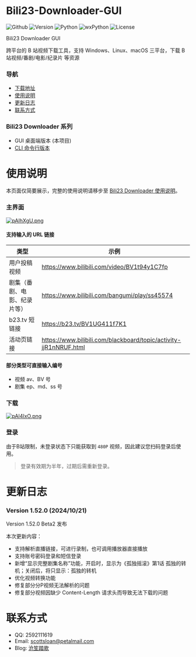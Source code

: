 # Bili23-Downloader-GUI
![Github](https://img.shields.io/badge/GitHub-black?logo=github&style=flat) ![Version](https://img.shields.io/github/v/release/ScottSloan/Bili23-Downloader?style=flat) ![Python](https://img.shields.io/badge/Python-3.11.9-green?style=flat) ![wxPython](https://img.shields.io/badge/wxPython-4.2.2-green?style=flat) ![License](https://img.shields.io/badge/license-MIT-orange?style=flat)

Bili23 Downloader GUI

跨平台的 B 站视频下载工具，支持 Windows、Linux、macOS 三平台，下载 B 站视频/番剧/电影/纪录片 等资源  

### **导航**
+ [下载地址](https://github.com/ScottSloan/Bili23-Downloader/releases)
+ [使用说明](#使用说明)
+ [更新日志](#更新日志) 
+ [联系方式](#联系方式)

### **Bili23 Downloader 系列**
* GUI 桌面端版本 (本项目)
* [CLI 命令行版本](https://github.com/ScottSloan/Bili23-Downloader-CLI) 

# 使用说明
本页面仅简要展示，完整的使用说明请移步至 [Bili23 Downloader 使用说明](https://www.scott-sloan.cn/archives/12/)。

### **主界面**
[![pAlhXgU.png](https://s21.ax1x.com/2024/09/27/pAlhXgU.png)](https://imgse.com/i/pAlhXgU)

#### **支持输入的 URL 链接**
| 类型 | 示例  |
| ---- | ---- |
| 用户投稿视频 | https://www.bilibili.com/video/BV1t94y1C7fp |
| 剧集（番剧、电影、纪录片等） | https://www.bilibili.com/bangumi/play/ss45574 |
| b23.tv 短链接 | https://b23.tv/BV1UG411f7K1 |
| 活动页链接 | https://www.bilibili.com/blackboard/topic/activity-jjR1nNRUF.html |

#### **部分类型可直接输入编号**
- 视频 av、BV 号
- 剧集 ep、md、ss 号

### **下载**
[![pAl4IxO.png](https://s21.ax1x.com/2024/09/27/pAl4IxO.png)](https://imgse.com/i/pAl4IxO)

### **登录**
由于B站限制，未登录状态下只能获取到 `480P` 视频，因此建议您扫码登录后使用。

> 登录有效期为半年，过期后需重新登录。

# 更新日志
### **Version 1.52.0 (2024/10/21)**
Version 1.52.0 Beta2 发布

本次更新内容：
* 支持解析直播链接，可进行录制，也可调用播放器直接播放
* 支持账号密码登录和短信登录
* 新增“显示完整剧集名称”功能，开启时，显示为《孤独摇滚》第1话 孤独的转机；关闭后，将只显示：孤独的转机
* 优化视频转换功能
* 修复部分分P视频无法解析的问题
* 修复部分视频因缺少 Content-Length 请求头而导致无法下载的问题

# 联系方式
- QQ: 2592111619
- Email: scottsloan@petalmail.com
- Blog: [沧笙踏歌](https://www.scott-sloan.cn)
